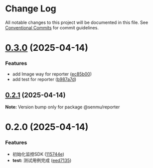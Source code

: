 # Change Log

All notable changes to this project will be documented in this file.
See [Conventional Commits](https://conventionalcommits.org) for commit guidelines.

# [0.3.0](https://github.com/senmu-a/web-moniter/compare/@senmu/reporter@0.2.1...@senmu/reporter@0.3.0) (2025-04-14)


### Features

* add Image way for reporter ([ec85b00](https://github.com/senmu-a/web-moniter/commit/ec85b00141518f2bfae5541412a5fa8256a1e953))
* add test for reporter ([b987a7d](https://github.com/senmu-a/web-moniter/commit/b987a7d4943ebaedb1c9b7a7d93c844cd9b1d67c))





## [0.2.1](https://github.com/senmu-a/web-moniter/compare/@senmu/reporter@0.2.0...@senmu/reporter@0.2.1) (2025-04-14)

**Note:** Version bump only for package @senmu/reporter





# 0.2.0 (2025-04-14)


### Features

* 初始化监控SDK ([115744e](https://github.com/senmu-a/web-moniter/commit/115744e4dd1f467988a5ee09ce43c8c602816870))
* **test:** 测试用例完成 ([eed7135](https://github.com/senmu-a/web-moniter/commit/eed7135232a7f9e0b503b4d2c84d57b7b2323ffe))
